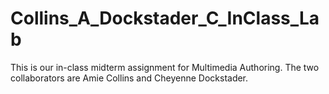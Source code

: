 # Collins_A_Dockstader_C_InClass_Lab

This is our in-class midterm assignment for Multimedia Authoring.
The two collaborators are Amie Collins and Cheyenne Dockstader.